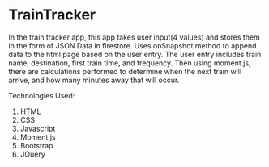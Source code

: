 # TrainTracker
 
In the train tracker app, this app takes user input(4 values) and stores them
in the form of JSON Data in firestore. Uses onSnapshot method to append data to the
html page based on the user entry. The user entry includes train name, destination, 
first train time, and frequency. Then using moment.js, there are calculations performed to 
determine when the next train will arrive, and how many minutes away that will occur.

Technologies Used:
1. HTML
2. CSS
3. Javascript
4. Moment.js
5. Bootstrap 
6. JQuery
